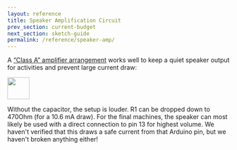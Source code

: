 ```yaml
---
layout: reference
title: Speaker Amplification Circuit
prev_section: current-budget
next_section: sketch-guide
permalink: /reference/speaker-amp/
---
```



A <a href="http://electronics.stackexchange.com/questions/129277/how-many-volts-can-a-1-watt-8-ohm-speaker-take">“Class A” amplifier arrangement</a> works well to keep a quiet speaker output for activities and prevent large current draw: 

<img src="http://i.stack.imgur.com/vxynt.png" style="width: 50px"/>

Without the capacitor, the setup is louder. R1 can be dropped down to 470Ohm (for a 10.6 mA draw). For the final machines, the speaker can most likely be used with a direct connection to pin 13 for highest volume. We haven't verified that this draws a safe current from that Arduino pin, but we haven't broken anything either!

